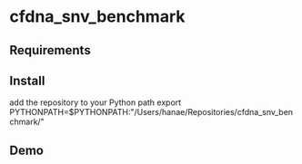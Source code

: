 # cfdna_snv_benchmark

## Requirements


## Install 


add the repository to your Python path
export PYTHONPATH=$PYTHONPATH:"/Users/hanae/Repositories/cfdna_snv_benchmark/"

## Demo


